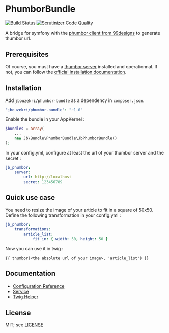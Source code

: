 PhumborBundle
=============

[![Build Status](https://travis-ci.org/jbouzekri/PhumborBundle.svg?branch=master)](https://travis-ci.org/jbouzekri/PhumborBundle)
[![Scrutinizer Code Quality](https://scrutinizer-ci.com/g/jbouzekri/PhumborBundle/badges/quality-score.png?s=a0a8958b6ab291dc6f867b7df49cf55be590c23d)](https://scrutinizer-ci.com/g/jbouzekri/PhumborBundle/)

A bridge for symfony with the [phumbor client from 99designs](https://github.com/99designs/phumbor) to generate thumbor url.

Prerequisites
-------------

Of course, you must have a [thumbor server](https://github.com/thumbor/thumbor/wiki) installed and operationnal.
If not, you can follow the [official installation documentation](https://github.com/thumbor/thumbor/wiki/Installing).

Installation
------------

Add `jbouzekri/phumbor-bundle` as a dependency in `composer.json`.

``` yml
"jbouzekri/phumbor-bundle": "~1.0"
```

Enable the bundle in your AppKernel :

``` php
$bundles = array(
    ...
    new Jb\Bundle\PhumborBundle\JbPhumborBundle()
);
```

In your config.yml, configure at least the url of your thumbor server and the secret :

``` yml
jb_phumbor:
    server:
        url: http://localhost
        secret: 123456789
```

Quick use case
--------------

You need to resize the image of your article to fit in a square of 50x50. Define the following transformation in your config.yml :

``` yml
jb_phumbor:
    transformations:
        article_list:
            fit_in: { width: 50, height: 50 }
```

Now you can use it in twig :

``` twig
{{ thumbor(<the absolute url of your image>, 'article_list') }}
```

Documentation
-------------

* [Configuration Reference](Resources/doc/reference.md)
* [Service](Resources/doc/service.md)
* [Twig Helper](Resources/doc/twig_helper.md)

License
-------

MIT; see [LICENSE](LICENSE)
